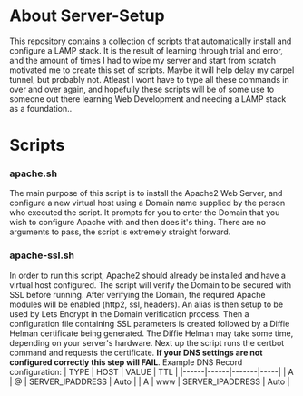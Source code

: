

# About Server-Setup

This repository contains a collection of scripts that automatically install and configure a LAMP stack. It is the result of learning through trial and error, and the amount of times I had to wipe my server and start from scratch motivated me to create this set of scripts. Maybe it will help delay my carpel tunnel, but probably not. Atleast I wont have to type all these commands in over and over again, and hopefully these scripts will be of some use to someone out there learning Web Development and needing a LAMP stack as a foundation..

# Scripts

### **apache.sh**
The main purpose of this script is to install the Apache2 Web Server, and configure a new virtual host using a Domain
name supplied by the person who executed the script. It prompts for you to enter the Domain that you wish to configure Apache with and then does it's thing. There are no arguments to pass, the script is extremely straight forward.

### **apache-ssl.sh**
In order to run this script, Apache2 should already be installed and have a virtual host configured. The script will verify the Domain to be secured with SSL before running. After verifying the Domain, the required Apache modules will be enabled (http2, ssl, headers). An alias is then setup to be used by Lets Encrypt in the Domain verification process. Then a configuration file containing SSL parameters is created followed by a Diffie Helman certificate being generated. The Diffie Helman may take some time, depending on your server's hardware. Next up the script runs the certbot command and requests the certificate. **If your DNS settings are not configured correctly this step will FAIL**. Example DNS Record configuration:
| TYPE | HOST | VALUE | TTL |
|------|------|-------|-----|
| A | @ | SERVER_IPADDRESS | Auto |
| A | www | SERVER_IPADDRESS | Auto |

